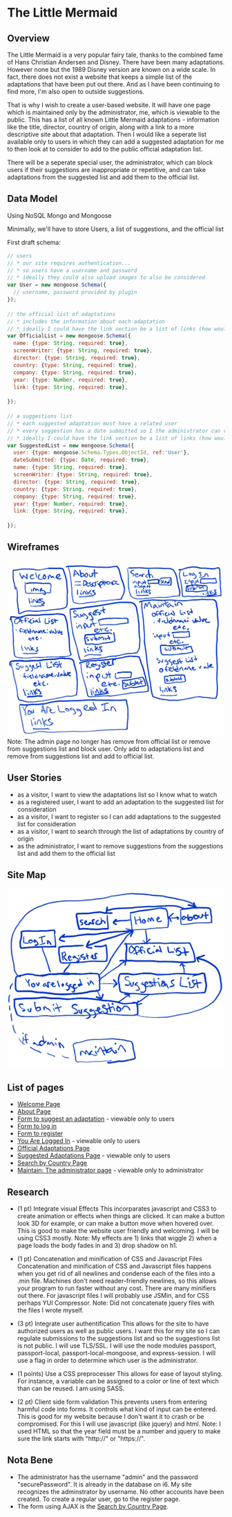 
# The Little Mermaid

## Overview

The Little Mermaid is a very popular fairy tale, thanks to the combined fame of Hans Christian Andersen and Disney.  There have been many adaptations.  However none but the 1989 Disney version are known on a wide scale.  In fact, there does not exist a website that keeps a simple list of the adaptations that have been put out there.  And as I have been continuing to find more, I'm also open to outside suggestions.  

That is why I wish to create a user-based website.  It will have one page which is maintained only by the administrator, me, which is viewable to the public.  This has a list of all known Little Mermaid adaptations - information like the title, director, country of origin, along with a link to a more descriptive site about that adaptation.  Then I would like a seperate list available only to users in which they can add a suggested adaptation for me to then look at to consider to add to the public official adaptation list.

There will be a seperate special user, the administrator, which can block users if their suggestions are inappropriate or repetitive, and can take adaptations from the suggested list and add them to the official list.


## Data Model

Using NoSQL Mongo and Mongoose

Minimally, we'll have to store Users, a list of suggestions, and the official list

First draft schema:

```javascript
// users
// * our site requires authentication...
// * so users have a username and password
// * ideally they could also upload images to also be considered
var User = new mongoose.Schema({
  // username, password provided by plugin
});

// the official list of adaptations
// * includes the information about each adaptation
// * ideally I could have the link section be a list of links (how would this be done?)
var OfficialList = new mongoose.Schema({
  name: {type: String, required: true},
  screenWriter: {type: String, required: true},
  director: {type: String, required: true},
  country: {type: String, required: true},
  company: {type: String, required: true},
  year: {type: Number, required: true},
  link: {type: String, required: true},
	
});

// a suggestions list
// * each suggested adaptation must have a related user
// * every suggestion has a date submitted so I the administrator can view them in order submitted
// * ideally I could have the link section be a list of links (how would this be done?)
var SuggestedList = new mongoose.Schema({
  user: {type: mongoose.Schema.Types.ObjectId, ref:'User'},
  dateSubmitted: {type: Date, required: true},
  name: {type: String, required: true},
  screenWriter: {type: String, required: true},
  director: {type: String, required: true},
  country: {type: String, required: true},
  company: {type: String, required: true},
  year: {type: Number, required: true},
  link: {type: String, required: true},
	
});
```

## Wireframes

![wireframes](img/wireframes.jpg)
Note: The admin page no longer has remove from official list or remove from suggestions list and block user.  Only add to adaptations list and remove from suggestions list and add to official list.

## User Stories

* as a visitor, I want to view the adaptations list so I know what to watch
* as a registered user, I want to add an adaptation to the suggested list for consideration
* as a visitor, I want to register so I can add adaptations to the suggested list for consideration
* as a visitor, I want to search through the list of adaptations by country of origin
* as the administrator, I want to remove suggestions from the suggestions list and add them to the official list

## Site Map

![site map](img/siteMap.jpg)

## List of pages

* [Welcome Page](http://i6.cims.nyu.edu:10410/)
* [About Page](http://i6.cims.nyu.edu:10410/about)
* [Form to suggest an adaptation](http://i6.cims.nyu.edu:10410/login/suggest) - viewable only to users
* [Form to log in](http://i6.cims.nyu.edu:10410/login)
* [Form to register](http://i6.cims.nyu.edu:10410/login/register)
* [You Are Logged In](http://i6.cims.nyu.edu:10410/login/in) - viewable only to users
* [Official Adaptations Page](http://i6.cims.nyu.edu:10410/littleMermaid/adaptations)
* [Suggested Adaptations Page](http://i6.cims.nyu.edu:10410/login/suggestionsList) - viewable only to users
* [Search by Country Page](http://i6.cims.nyu.edu:10410/littleMermaid/adaptations/search)
* [Maintain: The administrator page](http://i6.cims.nyu.edu:10410/login/maintain) - viewable only to administrator

## Research

* (1 pt) Integrate visual Effects
 This incorparates javascript and CSS3 to create animation or effects when things are clicked.  It can make a button look 3D for example, or can make a button move when hovered over.  This is good to make the website user friendly and welcoming.  I will be using CSS3 mostly.  Note:  My effects are 1) links that wiggle 2) when a page loads the body fades in and 3) drop shadow on h1.

* (1 pt) Concatenation and minification of CSS and Javascript Files
Concatenation and minification of CSS and Javascript files happens when you get rid of all newlines and condense each of the files into a .min file.  Machines don't need reader-friendly newlines, so this allows your program to run faster without any cost.  There are many minifiers out there.  For javascript files I will probably use JSMin, and for CSS perhaps YUI Compressor.  Note:  Did not concatenate jquery files with the files I wrote myself.

* (3 pt) Integrate user authentification
This allows for the site to have authorized users as well as public users.  I want this for my site so I can regulate submissions to the suggestions list and so the suggestions list is not public.  I will use TLS/SSL.  I will use the node modules passport, passport-local, passport-local-mongoose, and express-session.  I will use a flag in order to determine which user is the administrator.

* (1 points) Use a CSS preprocesser
This allows for ease of layout styling.  For instance, a variable can be assigned to a color or line of text which than can be reused.  I am using SASS.

* (2 pt) Client side form validation
This prevents users from entering harmful code into forms.  It controls what kind of input can be entered.  This is good for my website because I don't want it to crash or be compromised.  For this I will use javascript (like jquery) and html.  Note:  I used HTML so that the year field must be a number and jquery to make sure the link starts with "http://" or "https://".

## Nota Bene

* The administrator has the username "admin" and the password "securePassword".  It is already in the database on i6.  My site recognizes the adminstrator by username.  No other accounts have been created.  To create a regular user, go to the register page.
* The form using AJAX is the [Search by Country Page](http://i6.cims.nyu.edu:10410/littleMermaid/adaptations/search).
